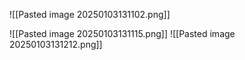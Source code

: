 
![[Pasted image 20250103131102.png]]

![[Pasted image 20250103131115.png]]
![[Pasted image 20250103131212.png]]

